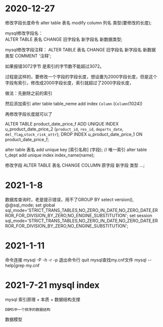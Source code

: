 # 2020-12-27
修改字段长度命令
alter table 表名 modify column 列名 类型(要修改的长度);

mysql修改字段名：  
ALTER  TABLE 表名 CHANGE 旧字段名 新字段名 新数据类型;   

mysql修改字段注释：
ALTER TABLE 表名 CHANGE 旧字段名 新字段名 新数据类型 COMMENT '注释';

如果报错3072字节 是索引的字节数不能超过3072。

过程是这样的，要修改一个字段的字段长度，想设置为2000字段长度，但是这个字段有索引，修改成2000字段长度，索引就超过了2000字段长度，

做法：先删除之前的索引 

然后添加索引 alter table table_neme add index `Column` (`Column`(1024))

再修改字段长度就可以了


ALTER TABLE product_date_price_f ADD UNIQUE INDEX u_product_date_price_2 (`product_id`, `res_id`, `departs_date`, `del_flag`,`stock_risk_attr`);
DROP INDEX u_product_date_price_1 ON product_date_price_f;


alter table 表名 add unique key [索引名称]  (字段); // 唯一索引
alter table t_dept add unique index index_name(name);

修改字段
ALTER TABLE 表名 CHANGE COLUMN  原字段 新字段 类型 ...;


# 2021-1-8
数据库查询时，老是提示错误，用不了GROUP BY
select version(), @@sql_mode;
set global sql_mode='STRICT_TRANS_TABLES,NO_ZERO_IN_DATE,NO_ZERO_DATE,ERROR_FOR_DIVISION_BY_ZERO,NO_ENGINE_SUBSTITUTION';
set session sql_mode='STRICT_TRANS_TABLES,NO_ZERO_IN_DATE,NO_ZERO_DATE,ERROR_FOR_DIVISION_BY_ZERO,NO_ENGINE_SUBSTITUTION';

# 2021-1-11
命令连接
mysql -P -h -r -p
退出命令行
quit
mysql查找my.cnf文件
mysql --help|grep my.cnf

# 2021-7-21 mysql index
mysql 索引原理 + 本质 + 数据结构支撑 

```
DBMS中一个排序的数据结构
```

数据模型
```

```